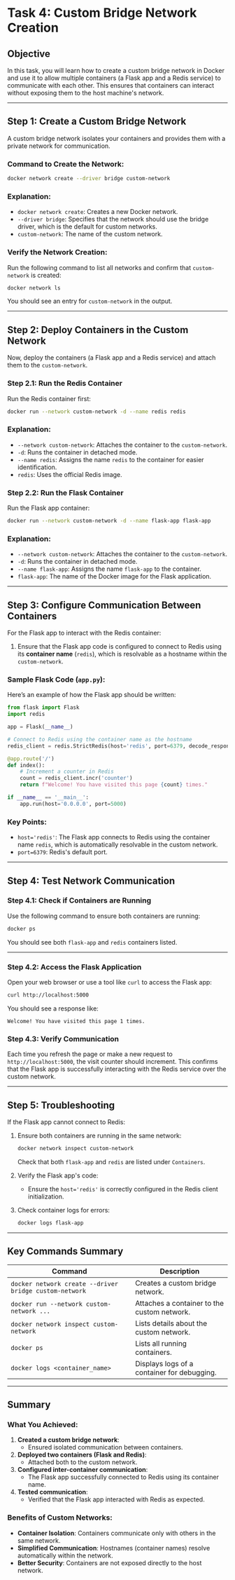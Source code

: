 # Task 4: Custom Bridge Network Creation

## Objective
In this task, you will learn how to create a custom bridge network in Docker and use it to allow multiple containers (a Flask app and a Redis service) to communicate with each other. This ensures that containers can interact without exposing them to the host machine's network.

---

## Step 1: Create a Custom Bridge Network

A custom bridge network isolates your containers and provides them with a private network for communication.

### Command to Create the Network:
```bash
docker network create --driver bridge custom-network
```

### Explanation:
- `docker network create`: Creates a new Docker network.
- `--driver bridge`: Specifies that the network should use the bridge driver, which is the default for custom networks.
- `custom-network`: The name of the custom network.

### Verify the Network Creation:
Run the following command to list all networks and confirm that `custom-network` is created:
```bash
docker network ls
```

You should see an entry for `custom-network` in the output.

---

## Step 2: Deploy Containers in the Custom Network

Now, deploy the containers (a Flask app and a Redis service) and attach them to the `custom-network`.

### Step 2.1: Run the Redis Container
Run the Redis container first:
```bash
docker run --network custom-network -d --name redis redis
```

### Explanation:
- `--network custom-network`: Attaches the container to the `custom-network`.
- `-d`: Runs the container in detached mode.
- `--name redis`: Assigns the name `redis` to the container for easier identification.
- `redis`: Uses the official Redis image.

### Step 2.2: Run the Flask Container
Run the Flask app container:
```bash
docker run --network custom-network -d --name flask-app flask-app
```

### Explanation:
- `--network custom-network`: Attaches the container to the `custom-network`.
- `-d`: Runs the container in detached mode.
- `--name flask-app`: Assigns the name `flask-app` to the container.
- `flask-app`: The name of the Docker image for the Flask application.

---

## Step 3: Configure Communication Between Containers

For the Flask app to interact with the Redis container:
1. Ensure that the Flask app code is configured to connect to Redis using its **container name** (`redis`), which is resolvable as a hostname within the `custom-network`.

### Sample Flask Code (`app.py`):
Here’s an example of how the Flask app should be written:

```python
from flask import Flask
import redis

app = Flask(__name__)

# Connect to Redis using the container name as the hostname
redis_client = redis.StrictRedis(host='redis', port=6379, decode_responses=True)

@app.route('/')
def index():
    # Increment a counter in Redis
    count = redis_client.incr('counter')
    return f"Welcome! You have visited this page {count} times."

if __name__ == '__main__':
    app.run(host='0.0.0.0', port=5000)
```

### Key Points:
- `host='redis'`: The Flask app connects to Redis using the container name `redis`, which is automatically resolvable in the custom network.
- `port=6379`: Redis's default port.

---

## Step 4: Test Network Communication

### Step 4.1: Check if Containers are Running
Use the following command to ensure both containers are running:
```bash
docker ps
```

You should see both `flask-app` and `redis` containers listed.

---

### Step 4.2: Access the Flask Application
Open your web browser or use a tool like `curl` to access the Flask app:

```bash
curl http://localhost:5000
```

You should see a response like:
```
Welcome! You have visited this page 1 times.
```

### Step 4.3: Verify Communication
Each time you refresh the page or make a new request to `http://localhost:5000`, the visit counter should increment. This confirms that the Flask app is successfully interacting with the Redis service over the custom network.

---

## Step 5: Troubleshooting

If the Flask app cannot connect to Redis:
1. Ensure both containers are running in the same network:
   ```bash
   docker network inspect custom-network
   ```
   Check that both `flask-app` and `redis` are listed under `Containers`.

2. Verify the Flask app's code:
   - Ensure the `host='redis'` is correctly configured in the Redis client initialization.

3. Check container logs for errors:
   ```bash
   docker logs flask-app
   ```

---

## Key Commands Summary

| Command                                          | Description                                      |
|--------------------------------------------------|--------------------------------------------------|
| `docker network create --driver bridge custom-network` | Creates a custom bridge network.               |
| `docker run --network custom-network ...`        | Attaches a container to the custom network.     |
| `docker network inspect custom-network`          | Lists details about the custom network.         |
| `docker ps`                                      | Lists all running containers.                   |
| `docker logs <container_name>`                   | Displays logs of a container for debugging.     |

---

## Summary

### What You Achieved:
1. **Created a custom bridge network**:
   - Ensured isolated communication between containers.
2. **Deployed two containers (Flask and Redis)**:
   - Attached both to the custom network.
3. **Configured inter-container communication**:
   - The Flask app successfully connected to Redis using its container name.
4. **Tested communication**:
   - Verified that the Flask app interacted with Redis as expected.

### Benefits of Custom Networks:
- **Container Isolation**: Containers communicate only with others in the same network.
- **Simplified Communication**: Hostnames (container names) resolve automatically within the network.
- **Better Security**: Containers are not exposed directly to the host network.
